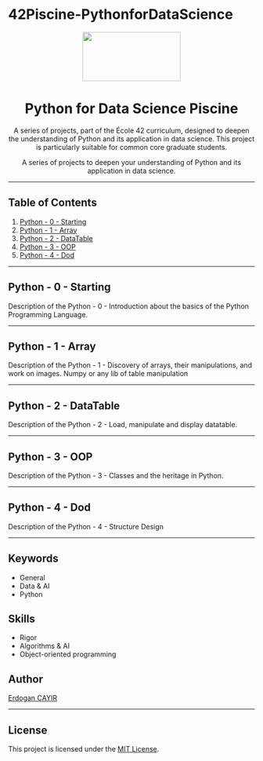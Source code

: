 # 42Piscine-PythonforDataScience
<p align="center">
  <img width="200" height="100" src="https://github.com/erdogancayir/42Piscine-PythonforDataScience/assets/94300378/1292311d-834c-43ce-b368-5dd9e3f75a7a">
</p>
<h1 align="center">Python for Data Science Piscine</h1>

<p align="center">
  A series of projects, part of the École 42 curriculum, designed to deepen the understanding of Python and its application in data science. This project is particularly suitable for common core graduate students.
</p>
<p align="center">
  A series of projects to deepen your understanding of Python and its application in data science.
</p>

<hr/>

## Table of Contents

1. [Python - 0 - Starting](#python-0-starting)
2. [Python - 1 - Array](#python-1-array)
3. [Python - 2 - DataTable](#python-2-datatable)
4. [Python - 3 - OOP](#python-3-oop)
5. [Python - 4 - Dod](#python-4-dod)

<hr/>

## Python - 0 - Starting
Description of the Python - 0 -
Introduction about the basics of the Python Programming Language. 

<hr/>

## Python - 1 - Array
Description of the Python - 1 -
 Discovery of arrays, their manipulations, and work on images.
 Numpy or any lib of table manipulation
<hr/>

## Python - 2 - DataTable
Description of the Python - 2 -
Load, manipulate and display datatable. 
<hr/>

## Python - 3 - OOP
Description of the Python - 3 -
Classes and the heritage in Python. 
<hr/>

## Python - 4 - Dod
Description of the Python - 4 -
Structure Design 
<hr/>

## Keywords

- General
- Data & AI
- Python

## Skills

- Rigor
- Algorithms & AI
- Object-oriented programming

## Author

<a href="https://github.com/erdogancayir">Erdogan CAYIR</a>

<hr/>

## License

This project is licensed under the [MIT License](LICENSE).
